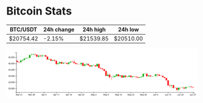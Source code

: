 # Bitcoin Stats

BTC/USDT|24h change|24h high|24h low|
|---|---|---|---|
|$20754.42|-2.15%|$21539.85|$20510.00|

<img src="./chart.svg">
